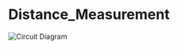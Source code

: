 # Distance_Measurement
![Circuit Diagram](https://user-images.githubusercontent.com/117246971/199393355-095f5a7d-4a4c-40c9-b4df-96bbc2f7f615.jpeg)

